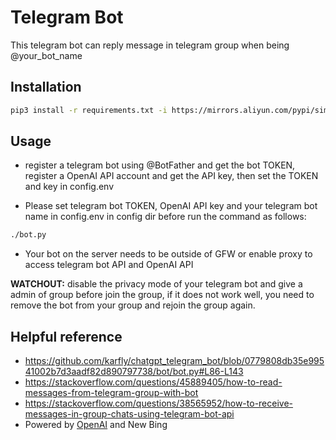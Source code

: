 # Telegram Bot 

This telegram bot can reply message in telegram group when being @your_bot_name

## Installation

```bash
pip3 install -r requirements.txt -i https://mirrors.aliyun.com/pypi/simple/
```

## Usage

- register a telegram bot using @BotFather and get the bot TOKEN, register a OpenAI API account and get the API key, then set the TOKEN and key in config.env

- Please set telegram bot TOKEN, OpenAI API key and your telegram bot name in config.env in config dir before run the command as follows:

```bash
./bot.py
```

- Your bot on the server needs to be outside of GFW or enable proxy to access telegram bot API and OpenAI API

**WATCHOUT:** disable the privacy mode of your telegram bot and give a admin of group before join the group, if it does not work well, you need to remove the bot from your group
and rejoin the group again.


## Helpful reference

- https://github.com/karfly/chatgpt_telegram_bot/blob/0779808db35e99541002b7d3aadf82d890797738/bot/bot.py#L86-L143
- https://stackoverflow.com/questions/45889405/how-to-read-messages-from-telegram-group-with-bot
- https://stackoverflow.com/questions/38565952/how-to-receive-messages-in-group-chats-using-telegram-bot-api
- Powered by [OpenAI](https://openai.com/) and New Bing
